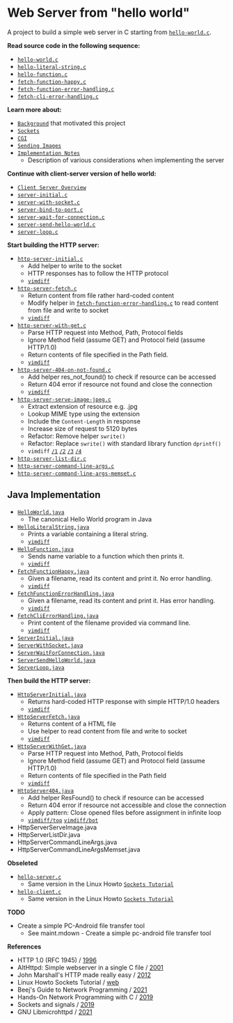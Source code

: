 # Web Server from "hello world"
A project to build a simple web server in C starting from [`hello-world.c`](txt/hello-world.c.txt).


**Read source code in the following sequence:**

- [`hello-world.c`](txt/hello-world.c.txt)
- [`hello-literal-string.c`](txt/hello-literal-string.c.txt)
- [`hello-function.c`](txt/hello-function.c.txt)
- [`fetch-function-happy.c`](txt/fetch-function-happy.c.txt)
- [`fetch-function-error-handling.c`](txt/fetch-function-error-handling.c.txt)
- [`fetch-cli-error-handling.c`](txt/fetch-cli-error-handling.c.txt)

**Learn more about:**

- [`Background`](background.md) that motivated this project
- [`Sockets`](learn-about-sockets.md)
- [`CGI`](learn-about-cgi.md)
- [`Sending Images`](learn-about-sending-images.md)
- [`Implementation Notes`](implementation-notes.md)
    - Description of various considerations when implementing the server

**Continue with client-server version of hello world:**

- [`Client Server Overview`](hello-client-server-overview.md)
- [`server-initial.c`](txt/server-initial.c.txt)
- [`server-with-socket.c`](txt/server-with-socket.c.txt)
- [`server-bind-to-port.c`](txt/server-bind-to-port.c.txt)
- [`server-wait-for-connection.c`](txt/server-wait-for-connection.c.txt)
- [`server-send-hello-world.c`](txt/server-send-hello-world.c.txt)
- [`server-loop.c`](txt/server-loop.c.txt)

**Start building the HTTP server:**

- [`http-server-initial.c`](txt/http-server-initial.c.txt)
    - Add helper to write to the socket
    - HTTP responses has to follow the HTTP protocol
    - [`vimdiff`](img/vimdiff-hello-server-initial_server-loop.png)
- [`http-server-fetch.c`](txt/http-server-fetch.c.txt)
    - Return content from file rather hard-coded content
    - Modify helper in
      [`fetch-function-error-handling.c`](txt/fetch-function-error-handling.c.txt)
      to read content from file and write to socket
    - [`vimdiff`](img/vimdiff_http-server-initial_http-server-fetch.png)
- [`http-server-with-get.c`](txt/http-server-with-get.c.txt)
    - Parse HTTP request into Method, Path, Protocol fields
    - Ignore Method field (assume GET) and Protocol field (assume HTTP/1.0)
    - Return contents of file specified in the Path field.
    - [`vimdiff`](img/vimdiff_http-server-fetch_http-server-with-get.png)
- [`http-server-404-on-not-found.c`](txt/http-server-404-on-not-found.c.txt)
    - Add helper res_not_found() to check if resource can be accessed
    - Return 404 error if resource not found and close the connection
    - [`vimdiff`](img/vimdiff_http-server-with-get_http-server-404-on-not-found.png)
- [`http-server-serve-image-jpeg.c`](txt/http-server-serve-image-jpeg.c.txt)
    - Extract extension of resource e.g. .jpg
    - Lookup MIME type using the extension
    - Include the `Content-Length` in response
    - Increase size of request to 5120 bytes
    - Refactor: Remove helper `swrite()`
    - Refactor: Replace `swrite()` with standard library function `dprintf()`
    - `vimdiff`
    [`/1`](img/vimdiff_http-server-404-on-not-found_http-server-serve-image-jpeg_a.png)
    [`/2`](img/vimdiff_http-server-404-on-not-found_http-server-serve-image-jpeg_b.png)
    [`/3`](img/vimdiff_http-server-404-on-not-found_http-server-serve-image-jpeg_c.png)
    [`/4`](img/vimdiff_http-server-404-on-not-found_http-server-serve-image-jpeg_d.png)
- [`http-server-list-dir.c`](txt/http-server-list-dir.c.txt)
- [`http-server-command-line-args.c`](txt/http-server-command-line-args.c.txt)
- [`http-server-command-line-args-memset.c`](txt/http-server-command-line-args-memset.c.txt)


## Java Implementation

- [`HelloWorld.java`](java/HelloWorld.java)
    - The canonical Hello World program in Java
- [`HelloLiteralString.java`](java/HelloLiteralString.java)
    - Prints a variable containing a literal string.
    - [`vimdiff`](img/vimdiff-HelloWorld-HelloLiteralString.png)
- [`HelloFunction.java`](java/HelloFunction.java)
    - Sends name variable to a function which then prints it.
    - [`vimdiff`](img/vimdiff-HelloLiteralString-HelloFunction.png)
- [`FetchFunctionHappy.java`](java/FetchFunctionHappy.java)
    - Given a filename, read its content and print it. No error handling.
    - [`vimdiff`](img/vimdiff-HelloFunction-FetchFunctionHappy.png)
- [`FetchFunctionErrorHandling.java`](java/FetchFunctionErrorHandling.java)
    - Given a filename, read its content and print it. Has error handling.
    - [`vimdiff`](img/vimdiff-FetchFunctionHappy-FetchFunctionErrorHandling.png)
- [`FetchCliErrorHandling.java`](java/FetchCliErrorHandling.java)
    - Print content of the filename provided via command line.
    - [`vimdiff`](img/vimdiff-FetchFunctionErrorHandling-FetchCliErrorHandling.png)
- [`ServerInitial.java`](java/ServerInitial.java)
- [`ServerWithSocket.java`](java/ServerWithSocket.java)
- [`ServerWaitForConnection.java`](java/ServerWaitForConnection.java)
- [`ServerSendHelloWorld.java`](java/ServerSendHelloWorld.java)
- [`ServerLoop.java`](java/ServerLoop.java)

**Then build the HTTP server:**

- [`HttpServerInitial.java`](java/HttpServerInitial.java)
    - Returns hard-coded HTTP response with simple HTTP/1.0 headers
    - [`vimdiff`](img/vimdiff-ServerLoop-HttpServerInitial.png)
- [`HttpServerFetch.java`](java/HttpServerFetch.java)
    - Returns content of a HTML file
    - Use helper to read content from file and write to socket
    - [`vimdiff`](img/vimdiff-HttpServerInitial-HttpServerFetch.png)
- [`HttpServerWithGet.java`](java/HttpServerWithGet.java)
    - Parse HTTP request into Method, Path, Protocol fields
    - Ignore Method field (assume GET) and Protocol field (assume
      HTTP/1.0)
    - Return contents of file specified in the Path field
    - [`vimdiff`](img/vimdiff-HttpServerFetch-HttpServerWithGet.png)
- [`HttpServer404.java`](java/HttpServer404.java)
    - Add helper ResFound() to check if resource can be accessed
    - Return 404 error if resource not accessible and close the connection
    - Apply pattern: Close opened files before assignment in infinite loop
    - [`vimdiff/top`](img/vimdiff-HttpServerWithGet-HttpServer404-a.png) [`vimdiff/bot`](img/vimdiff-HttpServerWithGet-HttpServer404-b.png)
- HttpServerServeImage.java
- HttpServerListDir.java
- HttpServerCommandLineArgs.java
- HttpServerCommandLineArgsMemset.java

**Obseleted**

- [`hello-server.c`](txt/hello-server.c.txt)
    - Same version in the Linux Howto [`Sockets Tutorial`](https://www.linuxhowtos.org/C_C++/socket.htm)
- [`hello-client.c`](txt/hello-client.c.txt)
    - Same version in the Linux Howto [`Sockets Tutorial`](https://www.linuxhowtos.org/C_C++/socket.htm)

**TODO**

- Create a simple PC-Android file transfer tool
    - See maint.mdown - Create a simple pc-android file transfer tool


**References**

- HTTP 1.0 (RFC 1945) / [1996](https://datatracker.ietf.org/doc/html/rfc1945)
- AltHttpd: Simple webserver in a single C file / [2001](https://sqlite.org/althttpd/doc/trunk/althttpd.md)
- John Marshall's HTTP made really easy / [2012](https://jmarshall.com/easy/http/)
- Linux Howto Sockets Tutorial / [web](https://www.linuxhowtos.org/C_C++/socket.htm)
- Beej's Guide to Network Programming / [2021](http://www.beej.us/guide/bgnet/)
- Hands-On Network Programming with C / [2019](https://github.com/codeplea/Hands-On-Network-Programming-with-C)
- Sockets and signals / [2019](https://opensource.com/article/19/4/interprocess-communication-linux-networking)
- GNU Libmicrohttpd / [2021](http://www.gnu.org/software/libmicrohttpd/)

